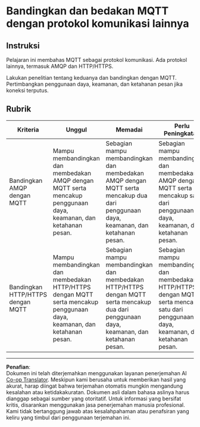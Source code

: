 <!--
CO_OP_TRANSLATOR_METADATA:
{
  "original_hash": "0d4033cdd7b5b5475c63770102e38480",
  "translation_date": "2025-08-27T22:20:56+00:00",
  "source_file": "1-getting-started/lessons/4-connect-internet/assignment.md",
  "language_code": "id"
}
-->
# Bandingkan dan bedakan MQTT dengan protokol komunikasi lainnya

## Instruksi

Pelajaran ini membahas MQTT sebagai protokol komunikasi. Ada protokol lainnya, termasuk AMQP dan HTTP/HTTPS.

Lakukan penelitian tentang keduanya dan bandingkan dengan MQTT. Pertimbangkan penggunaan daya, keamanan, dan ketahanan pesan jika koneksi terputus.

## Rubrik

| Kriteria | Unggul | Memadai | Perlu Peningkatan |
| -------- | ------- | -------- | ----------------- |
| Bandingkan AMQP dengan MQTT | Mampu membandingkan dan membedakan AMQP dengan MQTT serta mencakup penggunaan daya, keamanan, dan ketahanan pesan. | Sebagian mampu membandingkan dan membedakan AMQP dengan MQTT serta mencakup dua dari penggunaan daya, keamanan, dan ketahanan pesan. | Sebagian mampu membandingkan dan membedakan AMQP dengan MQTT serta mencakup satu dari penggunaan daya, keamanan, dan ketahanan pesan. |
| Bandingkan HTTP/HTTPS dengan MQTT | Mampu membandingkan dan membedakan HTTP/HTTPS dengan MQTT serta mencakup penggunaan daya, keamanan, dan ketahanan pesan. | Sebagian mampu membandingkan dan membedakan HTTP/HTTPS dengan MQTT serta mencakup dua dari penggunaan daya, keamanan, dan ketahanan pesan. | Sebagian mampu membandingkan dan membedakan HTTP/HTTPS dengan MQTT serta mencakup satu dari penggunaan daya, keamanan, dan ketahanan pesan. |

---

**Penafian**:  
Dokumen ini telah diterjemahkan menggunakan layanan penerjemahan AI [Co-op Translator](https://github.com/Azure/co-op-translator). Meskipun kami berusaha untuk memberikan hasil yang akurat, harap diingat bahwa terjemahan otomatis mungkin mengandung kesalahan atau ketidakakuratan. Dokumen asli dalam bahasa aslinya harus dianggap sebagai sumber yang otoritatif. Untuk informasi yang bersifat kritis, disarankan menggunakan jasa penerjemahan manusia profesional. Kami tidak bertanggung jawab atas kesalahpahaman atau penafsiran yang keliru yang timbul dari penggunaan terjemahan ini.